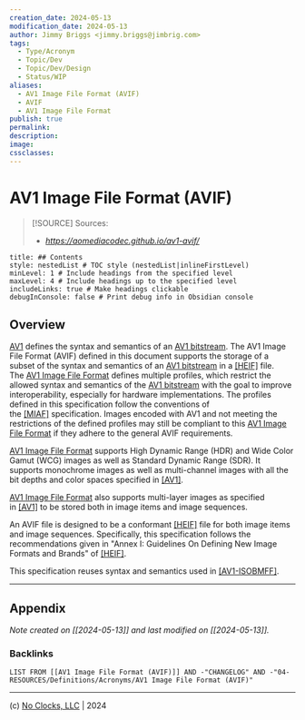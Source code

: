```yaml
---
creation_date: 2024-05-13
modification_date: 2024-05-13
author: Jimmy Briggs <jimmy.briggs@jimbrig.com>
tags:
  - Type/Acronym
  - Topic/Dev
  - Topic/Dev/Design
  - Status/WIP
aliases:
  - AV1 Image File Format (AVIF)
  - AVIF
  - AV1 Image File Format
publish: true
permalink:
description:
image:
cssclasses:
---
```


# AV1 Image File Format (AVIF)

> [!SOURCE] Sources:
> - *https://aomediacodec.github.io/av1-avif/*

```table-of-contents
title: ## Contents 
style: nestedList # TOC style (nestedList|inlineFirstLevel)
minLevel: 1 # Include headings from the specified level
maxLevel: 4 # Include headings up to the specified level
includeLinks: true # Make headings clickable
debugInConsole: false # Print debug info in Obsidian console
```

## Overview

[AV1](https://aomediacodec.github.io/av1-avif/#biblio-av1) defines the syntax and semantics of an [AV1 bitstream](https://aomediacodec.github.io/av1-spec/av1-spec.pdf). The AV1 Image File Format (AVIF) defined in this document supports the storage of a subset of the syntax and semantics of an [AV1 bitstream](https://aomediacodec.github.io/av1-spec/av1-spec.pdf) in a [[HEIF]](https://aomediacodec.github.io/av1-avif/#biblio-heif) file. The [AV1 Image File Format](https://aomediacodec.github.io/av1-avif/#av1-image-file-format) defines multiple profiles, which restrict the allowed syntax and semantics of the [AV1 bitstream](https://aomediacodec.github.io/av1-spec/av1-spec.pdf) with the goal to improve interoperability, especially for hardware implementations. The profiles defined in this specification follow the conventions of the [[MIAF]](https://aomediacodec.github.io/av1-avif/#biblio-miaf) specification. Images encoded with AV1 and not meeting the restrictions of the defined profiles may still be compliant to this [AV1 Image File Format](https://aomediacodec.github.io/av1-avif/#av1-image-file-format) if they adhere to the general AVIF requirements.

[AV1 Image File Format](https://aomediacodec.github.io/av1-avif/#av1-image-file-format) supports High Dynamic Range (HDR) and Wide Color Gamut (WCG) images as well as Standard Dynamic Range (SDR). It supports monochrome images as well as multi-channel images with all the bit depths and color spaces specified in [[AV1]](https://aomediacodec.github.io/av1-avif/#biblio-av1).

[AV1 Image File Format](https://aomediacodec.github.io/av1-avif/#av1-image-file-format) also supports multi-layer images as specified in [[AV1]](https://aomediacodec.github.io/av1-avif/#biblio-av1) to be stored both in image items and image sequences.

An AVIF file is designed to be a conformant [[HEIF]](https://aomediacodec.github.io/av1-avif/#biblio-heif) file for both image items and image sequences. Specifically, this specification follows the recommendations given in "Annex I: Guidelines On Defining New Image Formats and Brands" of [[HEIF]](https://aomediacodec.github.io/av1-avif/#biblio-heif).

This specification reuses syntax and semantics used in [[AV1-ISOBMFF]](https://aomediacodec.github.io/av1-avif/#biblio-av1-isobmff).

***

## Appendix

*Note created on [[2024-05-13]] and last modified on [[2024-05-13]].*

### Backlinks

```dataview
LIST FROM [[AV1 Image File Format (AVIF)]] AND -"CHANGELOG" AND -"04-RESOURCES/Definitions/Acronyms/AV1 Image File Format (AVIF)"
```

***

(c) [No Clocks, LLC](https://github.com/noclocks) | 2024


